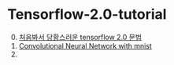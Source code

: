 # Tensorflow-2.0-tutorial
0) [처음봐서 당황스러운 tensorflow 2.0 문법]()
1) [Convolutional Neural Network with mnist]()
2) []()

